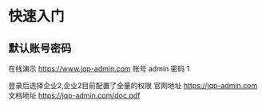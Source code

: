# 快速入门

## 默认账号密码

在线演示
https://www.jqp-admin.com
账号 admin
密码 1

登录后选择企业2,企业2目前配置了全量的权限
官网地址 https://jqp-admin.com
文档地址 https://jqp-admin.com/doc.pdf
